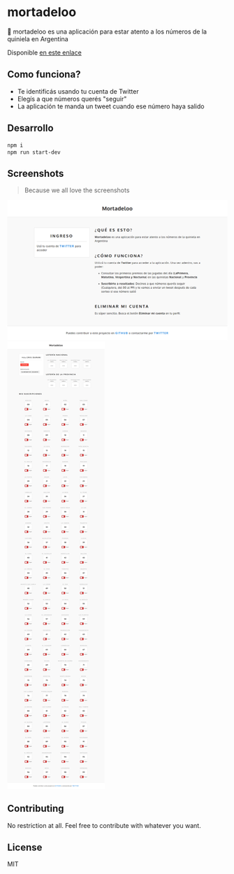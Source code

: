 # mortadeloo

:1234: mortadeloo es una aplicación para estar atento a los números de la quiniela en Argentina

Disponible [en este enlace](http://mortadeloo.herokuapp.com)

## Como funciona?

* Te identificás usando tu cuenta de Twitter
* Elegís a que números querés "seguir"
* La aplicación te manda un tweet cuando ese número haya salido

## Desarrollo

```
npm i
npm run start-dev
```

## Screenshots

> Because we all love the screenshots

![mortadeloo-1](https://raw.githubusercontent.com/durancristhian/mortadeloo/master/screenshots/mortadeloo-1.png)
![mortadeloo-2](https://raw.githubusercontent.com/durancristhian/mortadeloo/master/screenshots/mortadeloo-2.png)

## Contributing

No restriction at all. Feel free to contribute with whatever you want.

## License

MIT
